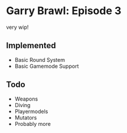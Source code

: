 # Garry Brawl: Episode 3

very wip!

## Implemented
- Basic Round System
- Basic Gamemode Support

## Todo
- Weapons
- Diving
- Playermodels
- Mutators
- Probably more